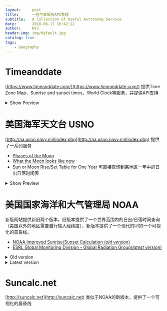 ```yaml
---
layout:     post
title:      一些气象服务API整理
subtitle:   A Collection of Useful Astronomy Service
date:       2018-06-17 16:42:12
author:     HYJ
header-img: img/default.jpg
catalog: true
tags:
	- Geography
---
```



# Timeanddate

[https://www.timeanddate.com/](https://www.timeanddate.com/) 提供Time Zone Map、Sunrise and sunset times、World Clock等服务，并提供API支持

  <details>
    <summary>Show Preview</summary> <img src="https://huyinjiexyz-1251543717.cos.ap-shanghai.myqcloud.com/source%2F_posts%2FA-Collection-of-Useful-Astronomy-Service%2F1.png" alt = "Sunrise and sunset times" />
    <p style = "text-align:center;margin:0px auto">Sunrise and sunset times </p>
  </details>  

# 美国海军天文台 USNO 

[http://aa.usno.navy.mil/index.php](http://aa.usno.navy.mil/index.php) 提供了一系列服务

  * [Phases of the Moon](http://aa.usno.navy.mil/data/docs/MoonPhase.php)
  * [What the Moon looks like now](http://aa.usno.navy.mil/imagery/moon)
  * [Sun or Moon Rise/Set Table for One Year](http://aa.usno.navy.mil/data/docs/RS_OneYear.php)
    可直接查询到某地区一年中的日出日落时间表

  <details>
    <summary>Show Preview</summary> <img src="https://huyinjiexyz-1251543717.cos.ap-shanghai.myqcloud.com/source%2F_posts%2FA-Collection-of-Useful-Astronomy-Service%2F2.png" alt = "Sunrise and sunset times" />
    <p style = "text-align:center;margin:0px auto">Sunrise and sunset times </p>
  </details>  


# 美国国家海洋和大气管理局 NOAA
  新版网站提供新旧两个版本，旧版本提供了一个世界范围内的日出/日落时间查询（美国以外的地区需要自行输入经纬度），新版本提供了一个现代的UI的一个可视化的晨昏线。


  * [NOAA Improved Sunrise/Sunset Calculation (*old version*)](https://www.esrl.noaa.gov/gmd/grad/solcalc/sunrise.html)
  * [ESRL Global Monitoring Division - Global Radiation Group(*latest version*)](https://www.esrl.noaa.gov/gmd/grad/solcalc/)

  <details>
    <summary>Old version</summary>
    <img src="https://huyinjiexyz-1251543717.cos.ap-shanghai.myqcloud.com/source%2F_posts%2FA-Collection-of-Useful-Astronomy-Service%2F3.png"  alt="old version"/>
    <p style = "text-align:center;margin:0px auto">Old version</p>
  </details>

  <details>
    <summary>Latest version</summary>
    <img src="https://huyinjiexyz-1251543717.cos.ap-shanghai.myqcloud.com/source%2F_posts%2FA-Collection-of-Useful-Astronomy-Service%2F4.png" alt = "latest version" />
    <p style = "text-align:center;margin:0px auto">Latest version</p>  
  </details>  

# Suncalc.net
[http://suncalc.net](http://suncalc.net) 类似于NOAA的新版本，提供了一个可视化的晨昏线



 